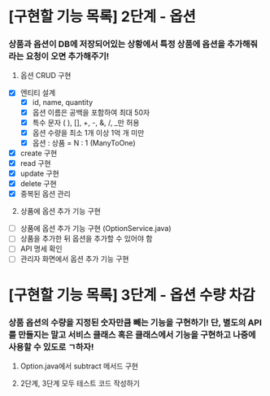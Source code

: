 # [구현할 기능 목록] 2단계 - 옵션 
### 상품과 옵션이 DB에 저장되어있는 상황에서 특정 상품에 옵션을 추가해줘라는 요청이 오면 추가해주기!
1. 옵션 CRUD 구현
- [x] 엔티티 설계 
  - [x] id, name, quantity 
  - [x] 옵션 이름은 공백을 포함하여 최대 50자
  - [x] 특수 문자 ( ), [], +, -, &, /, _만 허용
  - [x] 옵션 수량을 최소 1개 이상 1억 개 미만
  - [x] 옵션 : 상품 = N : 1 (ManyToOne)
- [x] create 구현
- [x] read 구현
- [x] update 구현
- [x] delete 구현
- [x] 중복된 옵션 관리 

2. 상품에 옵션 추가 기능 구현
- [ ] 상품에 옵션 추가 기능 구현 (OptionService.java)
- [ ] 상품을 추가한 뒤 옵션을 추가할 수 있어야 함
- [ ] API 명세 확인
- [ ] 관리자 화면에서 옵션 추가 기능 구현

# [구현할 기능 목록] 3단계 - 옵션 수량 차감
### 상품 옵션의 수량을 지정된 숫자만큼 빼는 기능을 구현하기! 단, 별도의 API를 만들지는 말고 서비스 클래스 혹은 클래스에서 기능을 구현하고 나중에 사용할 수 있도로 ㄱ하자!
1. Option.java에서 subtract 메서드 구현 

2. 2단계, 3단계 모두 테스트 코드 작성하기
